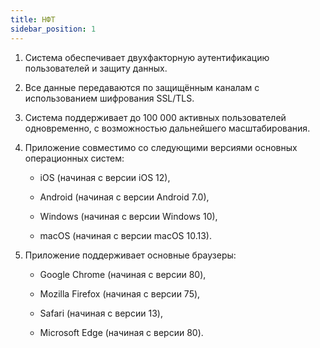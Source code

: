 ```yaml
---
title: НФТ
sidebar_position: 1
---
```


1. Система обеспечивает двухфакторную аутентификацию пользователей и защиту данных.
2. Все данные передаваются по защищённым каналам с использованием шифрования SSL/TLS.
3. Система поддерживает до 100 000 активных пользователей одновременно, с возможностью дальнейшего масштабирования.
4. Приложение совместимо со следующими версиями основных операционных систем:

   - iOS (начиная с версии iOS 12),

   - Android (начиная с версии Android 7.0),

   - Windows (начиная с версии Windows 10),

   - macOS (начиная с версии macOS 10.13).
5. Приложение поддерживает основные браузеры:

   - Google Chrome (начиная с версии 80),

   - Mozilla Firefox (начиная с версии 75),

   - Safari (начиная с версии 13),

   - Microsoft Edge (начиная с версии 80).







